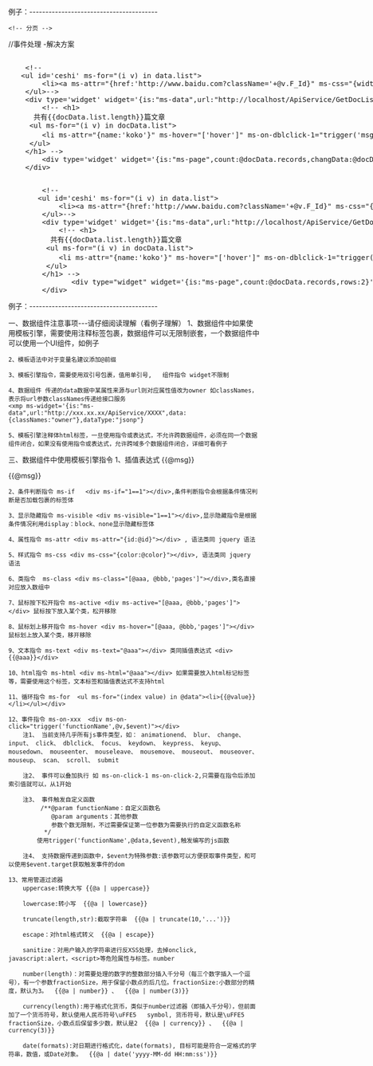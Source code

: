 例子：----------------------------------------
    <!-- 基类 -->
<script type="text/javascript" src="/src/lib/jquery-1.8/jquery.js"></script>

<script type="text/javascript" src="/node_modules/avalon2/dist/avalon.js"></script>

<!-- 帮助类 -->
<script type="text/javascript" src="/src/pages/outils.min.js"></script>

<script type="text/javascript" src="/src/lib/utils/uuid.js"></script>

    <!-- 分页 -->
<script type="text/javascript" src="/src/lib/layui/dist/layui.js"></script>

<link rel="stylesheet" href="/src/lib/layui/dist/css/layui-page.css">


<style>
        /* 解决页面初始化加载出现花括号 */
        .ms-controller {
            display: none;
        }

        ul
        {
            list-style-type: none;
            padding: 10px;
            margin: 10px;
        }

        ul li
        {
            background-repeat: no-repeat;
            background-position: 0px 5px; 
            padding-left: 14px; 
        }



        .hover{
            color: red
        }

</style>



 //事件处理 -解决方案
<script>

function msg(e, ee) 
{
    alert("您当前点击了栏目编号为" + e.F_Id);
    jQuery(ee.target).css("color", "red");
}


//处理传递的数据,然后再继续传递--------数据组件 流转过程如果需要修改传递数据 解决方案
avalon.filters.idsOp = function (obj) 
{
    var ids = Enumerable.From(obj.data.classId).Select("x=>x.F_Id").ToArray().join(",");
    obj.data.classId = ids;
    return obj;
}

</script>

   
   
<xmp ms-widget='{is:"ms-data",url:"http://localhost/ApiService/GetClassListByName",data:{classNames:"药监动态"},dataType:"jsonp"}'>
    <!-- 
   <ul id='ceshi' ms-for="(i v) in data.list">
        <li><a ms-attr="{href:'http://www.baidu.com?className='+@v.F_Id}" ms-css="{width:data.list.length}" target="_blank">{{@v.F_ClassName}}</a></li>
    </ul>-->
    <div type='widget' widget='{is:"ms-data",url:"http://localhost/ApiService/GetDocListByClassId",data:{rows:2,page:1,classId:data.list},dataType:"jsonp",reName:"docData"} | idsOp'>
        <!-- <h1>
      共有{{docData.list.length}}篇文章
     <ul ms-for="(i v) in docData.list">
        <li ms-attr="{name:'koko'}" ms-hover="['hover']" ms-on-dblclick-1="trigger('msg',@v,$event)" ms-on-dblclick-2="trigger('msg',@v,$event)">{{@v.F_Topic | truncate(20,'...')}} &nbsp;&nbsp;发布时间{{@v.F_CreatorTime | date("yyyy MM dd:HH:mm:ss")}}</li>
     </ul> 
    </h1> -->
        <div type='widget' widget='{is:"ms-page",count:@docData.records,changData:@docData,rowsName:"rows",pageName:"page"}'></div>
    </div>
</xmp>

    
<xmp ms-widget='{is:"ms-data",url:"http://localhost/ApiService/GetClassListByName",data:{classNames:"通知公告"},dataType:"jsonp"}'>
        <!-- 
       <ul id='ceshi' ms-for="(i v) in data.list">
            <li><a ms-attr="{href:'http://www.baidu.com?className='+@v.F_Id}" ms-css="{width:data.list.length}" target="_blank">{{@v.F_ClassName}}</a></li>
        </ul>-->
        <div type='widget' widget='{is:"ms-data",url:"http://localhost/ApiService/GetDocListByClassId",data:{rows:2,page:"owner",classId:data.list},dataType:"jsonp",reName:"docData"} | idsOp'>
            <!-- <h1>
          共有{{docData.list.length}}篇文章
         <ul ms-for="(i v) in docData.list">
            <li ms-attr="{name:'koko'}" ms-hover="['hover']" ms-on-dblclick-1="trigger('msg',@v,$event)" ms-on-dblclick-2="trigger('msg',@v,$event)">{{@v.F_Topic | truncate(20,'...')}} &nbsp;&nbsp;发布时间{{@v.F_CreatorTime | date("yyyy MM dd:HH:mm:ss")}}</li>
         </ul> 
        </h1> -->
               <div type="widget" widget='{is:"ms-page",count:@docData.records,rows:2}'></div>
        </div>
</xmp>


例子：----------------------------------------

一、数据组件注意事项---请仔细阅读理解（看例子理解）
    1、数据组件中如果使用模板引擎，需要使用注释标签包裹，数据组件可以无限制嵌套，一个数据组件中可以使用一个UI组件，如例子

    2、模板语法中对于变量名建议添加@前缀

    3、模板引擎指令，需要使用双引号包裹，值用单引号,   组件指令 widget不限制

    4、数据组件 传递的data数据中某属性来源与url则对应属性值改为owner 如classNames，表示将url参数classNames传递给接口服务
    <xmp ms-widget='{is:"ms-data",url:"http://xxx.xx.xx/ApiService/XXXX",data:{classNames:"owner"},dataType:"jsonp"}

    5、模板引擎注释体html标签，一旦使用指令或表达式，不允许跨数据组件，必须在同一个数据组件闭合，如果没有使用指令或表达式，允许跨域多个数据组件闭合，详细可看例子

三、数据组件中使用模板引擎指令
    1、插值表达式 {{@msg}} <div>{{@msg}}</div>

    2、条件判断指令 ms-if   <div ms-if="1==1"></div>,条件判断指令会根据条件情况判断是否加载包裹的标签体

    3、显示隐藏指令 ms-visible <div ms-visible="1==1"></div>,显示隐藏指令是根据条件情况利用display：block、none显示隐藏标签体

    4、属性指令 ms-attr <div ms-attr="{id:@id}"></div> , 语法类同 jquery 语法

    5、样式指令 ms-css <div ms-css="{color:@color}"></div>, 语法类同 jquery 语法

    6、类指令  ms-class <div ms-class="[@aaa, @bbb,'pages']"></div>,类名直接对应放入数组中

    7、鼠标按下松开指令 ms-active <div ms-active="[@aaa, @bbb,'pages']"></div> 鼠标按下放入某个类，松开移除

    8、鼠标划上移开指令 ms-hover <div ms-hover="[@aaa, @bbb,'pages']"></div> 鼠标划上放入某个类，移开移除

    9、文本指令 ms-text <div ms-text="@aaa"></div> 类同插值表达式 <div>{{@aaa}}</div>

    10、html指令 ms-html <div ms-html="@aaa"></div> 如果需要放入html标记标签等，需要使用这个标签，文本标签和插值表达式不支持html

    11、循环指令 ms-for  <ul ms-for="(index value) in @data"><li>{{@value}}</li></ul></div>

    12、事件指令 ms-on-xxx  <div ms-on-click="trigger('functionName',@v,$event)"></div>
        注1、 当前支持几乎所有js事件类型，如： animationend、 blur、 change、 input、 click、 dblclick、 focus、 keydown、 keypress、 keyup、 mousedown、 mouseenter、 mouseleave、 mousemove、 mouseout、 mouseover、 mouseup、 scan、 scroll、 submit

        注2、 事件可以叠加执行 如 ms-on-click-1 ms-on-click-2,只需要在指令后添加索引值就可以，从1开始

        注3、 事件触发自定义函数
             /**@param functionName：自定义函数名
                @param arguments：其他参数
                参数个数无限制，不过需要保证第一位参数为需要执行的自定义函数名称
              */
            使用trigger('functionName',@data,$event),触发编写的js函数

        注4、 支持数据传递到函数中，$event为特殊参数:该参数可以方便获取事件类型，和可以使用$event.target获取触发事件的dom

    13、常用管道过滤器
        uppercase:转换大写 {{@a | uppercase}}

        lowercase:转小写  {{@a | lowercase}}

        truncate(length,str):截取字符串  {{@a | truncate(10,'...')}}

        escape：对html格式转义  {{@a | escape}}

        sanitize：对用户输入的字符串进行反XSS处理，去掉onclick, javascript:alert，<script>等危险属性与标签。number

        number(length)：对需要处理的数字的整数部分插入千分号（每三个数字插入一个逗号），有一个参数fractionSize，用于保留小数点的后几位。fractionSize:小数部分的精度，默认为3。  {{@a | number}} 、  {{@a | number(3)}}

        currency(length):用于格式化货币，类似于number过滤器（即插入千分号），但前面加了一个货币符号，默认使用人民币符号\uFFE5   symbol, 货币符号，默认是\uFFE5 fractionSize，小数点后保留多少数，默认是2  {{@a | currency}} 、  {{@a | currency(3)}}

        date(formats):对日期进行格式化，date(formats), 目标可能是符合一定格式的字符串，数值，或Date对象。  {{@a | date('yyyy-MM-dd HH:mm:ss')}}